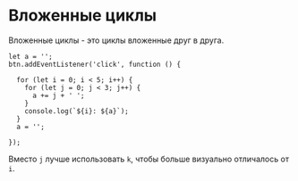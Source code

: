 # Вложенные циклы
Вложенные циклы - это циклы вложенные друг в друга.

    let a = '';
    btn.addEventListener('click', function () {

      for (let i = 0; i < 5; i++) {
        for (let j = 0; j < 3; j++) {
          a += j + ' ';
        }
        console.log(`${i}: ${a}`);
      }
      a = '';

    });

Вместо `j` лучше использовать `k`, чтобы больше визуально отличалось от `i`.
